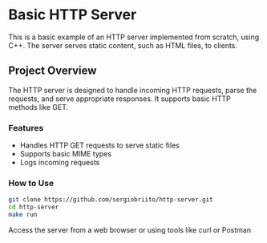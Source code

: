 # Basic HTTP Server

This is a basic example of an HTTP server implemented from scratch, using C++. The server serves static content, such as HTML files, to clients.

## Project Overview

The HTTP server is designed to handle incoming HTTP requests, parse the requests, and serve appropriate responses. It supports basic HTTP methods like GET.

### Features
- Handles HTTP GET requests to serve static files
- Supports basic MIME types
- Logs incoming requests

### How to Use

   ```sh
   git clone https://github.com/sergiobriito/http-server.git
   cd http-server
   make run
   ```

 Access the server from a web browser or using tools like curl or Postman
